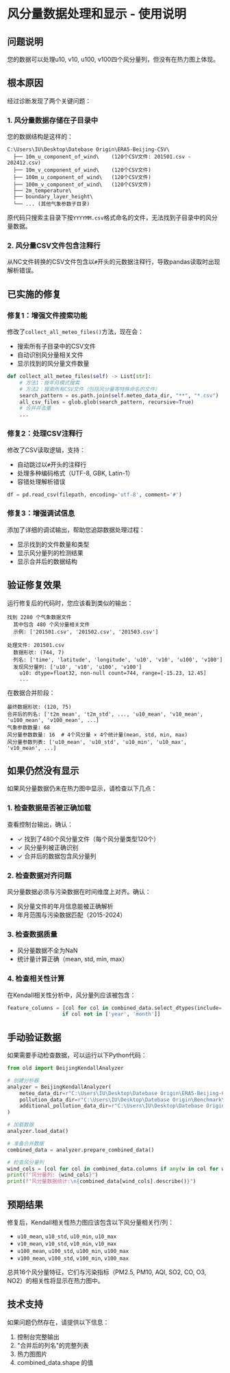 # 风分量数据处理和显示 - 使用说明

## 问题说明

您的数据可以处理u10, v10, u100, v100四个风分量列，但没有在热力图上体现。

## 根本原因

经过诊断发现了两个关键问题：

### 1. 风分量数据存储在子目录中
您的数据结构是这样的：
```
C:\Users\IU\Desktop\Datebase Origin\ERA5-Beijing-CSV\
  ├── 10m_u_component_of_wind\    (120个CSV文件: 201501.csv - 202412.csv)
  ├── 10m_v_component_of_wind\    (120个CSV文件)
  ├── 100m_u_component_of_wind\   (120个CSV文件)
  ├── 100m_v_component_of_wind\   (120个CSV文件)
  ├── 2m_temperature\
  ├── boundary_layer_height\
  └── ... (其他气象参数子目录)
```

原代码只搜索主目录下按`YYYYMM.csv`格式命名的文件，无法找到子目录中的风分量数据。

### 2. 风分量CSV文件包含注释行
从NC文件转换的CSV文件包含以`#`开头的元数据注释行，导致pandas读取时出现解析错误。

## 已实施的修复

### 修复1：增强文件搜索功能
修改了`collect_all_meteo_files()`方法，现在会：
- 搜索所有子目录中的CSV文件
- 自动识别风分量相关文件
- 显示找到的风分量文件数量

```python
def collect_all_meteo_files(self) -> List[str]:
    # 方法1：按年月模式搜索
    # 方法2：搜索所有CSV文件（包括风分量等特殊命名的文件）
    search_pattern = os.path.join(self.meteo_data_dir, "**", "*.csv")
    all_csv_files = glob.glob(search_pattern, recursive=True)
    # 合并并去重
    ...
```

### 修复2：处理CSV注释行
修改了CSV读取逻辑，支持：
- 自动跳过以`#`开头的注释行
- 处理多种编码格式（UTF-8, GBK, Latin-1）
- 容错处理解析错误

```python
df = pd.read_csv(filepath, encoding='utf-8', comment='#')
```

### 修复3：增强调试信息
添加了详细的调试输出，帮助您追踪数据处理过程：
- 显示找到的文件数量和类型
- 显示风分量列的检测结果
- 显示合并后的数据结构

## 验证修复效果

运行修复后的代码时，您应该看到类似的输出：

```
找到 2280 个气象数据文件
  其中包含 480 个风分量相关文件
  示例: ['201501.csv', '201502.csv', '201503.csv']

处理文件: 201501.csv
  数据形状: (744, 7)
  列名: ['time', 'latitude', 'longitude', 'u10', 'v10', 'u100', 'v100']
  发现风分量列: ['u10', 'v10', 'u100', 'v100']
    u10: dtype=float32, non-null count=744, range=[-15.23, 12.45]
    ...
```

在数据合并阶段：
```
最终数据形状: (120, 75)
合并后的列名: ['t2m_mean', 't2m_std', ..., 'u10_mean', 'v10_mean', 'u100_mean', 'v100_mean', ...]
气象参数数量: 68
风分量参数数量: 16  # 4个风分量 × 4个统计量(mean, std, min, max)
风分量参数列表: ['u10_mean', 'u10_std', 'u10_min', 'u10_max', 'v10_mean', ...]
```

## 如果仍然没有显示

如果风分量数据仍未在热力图中显示，请检查以下几点：

### 1. 检查数据是否被正确加载
查看控制台输出，确认：
- ✓ 找到了480个风分量文件（每个风分量类型120个）
- ✓ 风分量列被正确识别
- ✓ 合并后的数据包含风分量列

### 2. 检查数据对齐问题
风分量数据必须与污染数据在时间维度上对齐。确认：
- 风分量文件的年月信息能被正确解析
- 年月范围与污染数据匹配（2015-2024）

### 3. 检查数据质量
- 风分量数据不全为NaN
- 统计量计算正确（mean, std, min, max）

### 4. 检查相关性计算
在Kendall相关性分析中，风分量列应该被包含：
```python
feature_columns = [col for col in combined_data.select_dtypes(include=[np.number]).columns 
                  if col not in ['year', 'month']]
```

## 手动验证数据

如果需要手动检查数据，可以运行以下Python代码：

```python
from old import BeijingKendallAnalyzer

# 创建分析器
analyzer = BeijingKendallAnalyzer(
    meteo_data_dir=r"C:\Users\IU\Desktop\Datebase Origin\ERA5-Beijing-CSV",
    pollution_data_dir=r"C:\Users\IU\Desktop\Datebase Origin\Benchmark\all(AQI+PM2.5+PM10)",
    additional_pollution_data_dir=r"C:\Users\IU\Desktop\Datebase Origin\Benchmark\extra(SO2+NO2+CO+O3)"
)

# 加载数据
analyzer.load_data()

# 准备合并数据
combined_data = analyzer.prepare_combined_data()

# 检查风分量列
wind_cols = [col for col in combined_data.columns if any(w in col for w in ['u10', 'v10', 'u100', 'v100'])]
print(f"风分量列: {wind_cols}")
print(f"风分量数据统计:\n{combined_data[wind_cols].describe()}")
```

## 预期结果

修复后，Kendall相关性热力图应该包含以下风分量相关行/列：
- `u10_mean`, `u10_std`, `u10_min`, `u10_max`
- `v10_mean`, `v10_std`, `v10_min`, `v10_max`
- `u100_mean`, `u100_std`, `u100_min`, `u100_max`
- `v100_mean`, `v100_std`, `v100_min`, `v100_max`

总共16个风分量特征，它们与污染指标（PM2.5, PM10, AQI, SO2, CO, O3, NO2）的相关性将显示在热力图中。

## 技术支持

如果问题仍然存在，请提供以下信息：
1. 控制台完整输出
2. "合并后的列名"的完整列表
3. 热力图图片
4. combined_data.shape 的值
